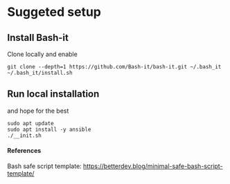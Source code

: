 # Suggeted setup

## Install Bash-it

Clone locally and enable

```
git clone --depth=1 https://github.com/Bash-it/bash-it.git ~/.bash_it
~/.bash_it/install.sh
```

## Run local installation

and hope for the best

```
sudo apt update
sudo apt install -y ansible
./__init.sh
```


#### References

Bash safe script template: https://betterdev.blog/minimal-safe-bash-script-template/